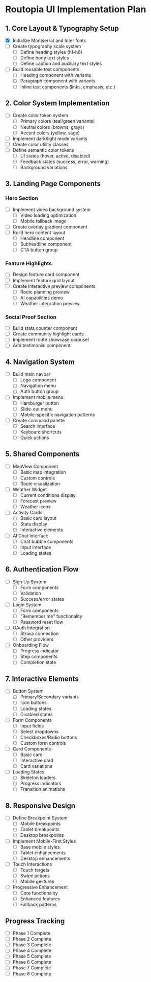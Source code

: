 # Routopia UI Implementation Plan

## 1. Core Layout & Typography Setup
- [x] Initialize Montserrat and Inter fonts
- [ ] Create typography scale system
  - [ ] Define heading styles (h1-h6)
  - [ ] Define body text styles
  - [ ] Define caption and auxiliary text styles
- [ ] Build reusable text components
  - [ ] Heading component with variants
  - [ ] Paragraph component with variants
  - [ ] Inline text components (links, emphasis, etc.)

## 2. Color System Implementation
- [ ] Create color token system
  - [ ] Primary colors (teal/green variants)
  - [ ] Neutral colors (browns, grays)
  - [ ] Accent colors (yellow, sage)
- [ ] Implement dark/light mode variants
- [ ] Create color utility classes
- [ ] Define semantic color tokens
  - [ ] UI states (hover, active, disabled)
  - [ ] Feedback states (success, error, warning)
  - [ ] Background variations

## 3. Landing Page Components
### Hero Section
- [ ] Implement video background system
  - [ ] Video loading optimization
  - [ ] Mobile fallback image
- [ ] Create overlay gradient component
- [ ] Build hero content layout
  - [ ] Headline component
  - [ ] Subheadline component
  - [ ] CTA button group

### Feature Highlights
- [ ] Design feature card component
- [ ] Implement feature grid layout
- [ ] Create interactive preview components
  - [ ] Route planning preview
  - [ ] AI capabilities demo
  - [ ] Weather integration preview

### Social Proof Section
- [ ] Build stats counter component
- [ ] Create community highlight cards
- [ ] Implement route showcase carousel
- [ ] Add testimonial component

## 4. Navigation System
- [ ] Build main navbar
  - [ ] Logo component
  - [ ] Navigation menu
  - [ ] Auth button group
- [ ] Implement mobile menu
  - [ ] Hamburger button
  - [ ] Slide-out menu
  - [ ] Mobile-specific navigation patterns
- [ ] Create command palette
  - [ ] Search interface
  - [ ] Keyboard shortcuts
  - [ ] Quick actions

## 5. Shared Components
- [ ] MapView Component
  - [ ] Basic map integration
  - [ ] Custom controls
  - [ ] Route visualization
- [ ] Weather Widget
  - [ ] Current conditions display
  - [ ] Forecast preview
  - [ ] Weather icons
- [ ] Activity Cards
  - [ ] Basic card layout
  - [ ] Stats display
  - [ ] Interactive elements
- [ ] AI Chat Interface
  - [ ] Chat bubble components
  - [ ] Input interface
  - [ ] Loading states

## 6. Authentication Flow
- [ ] Sign Up System
  - [ ] Form components
  - [ ] Validation
  - [ ] Success/error states
- [ ] Login System
  - [ ] Form components
  - [ ] "Remember me" functionality
  - [ ] Password reset flow
- [ ] OAuth Integration
  - [ ] Strava connection
  - [ ] Other providers
- [ ] Onboarding Flow
  - [ ] Progress indicator
  - [ ] Step components
  - [ ] Completion state

## 7. Interactive Elements
- [ ] Button System
  - [ ] Primary/Secondary variants
  - [ ] Icon buttons
  - [ ] Loading states
  - [ ] Disabled states
- [ ] Form Components
  - [ ] Input fields
  - [ ] Select dropdowns
  - [ ] Checkboxes/Radio buttons
  - [ ] Custom form controls
- [ ] Card Components
  - [ ] Basic card
  - [ ] Interactive card
  - [ ] Card variations
- [ ] Loading States
  - [ ] Skeleton loaders
  - [ ] Progress indicators
  - [ ] Transition animations

## 8. Responsive Design
- [ ] Define Breakpoint System
  - [ ] Mobile breakpoints
  - [ ] Tablet breakpoints
  - [ ] Desktop breakpoints
- [ ] Implement Mobile-First Styles
  - [ ] Base mobile styles
  - [ ] Tablet enhancements
  - [ ] Desktop enhancements
- [ ] Touch Interactions
  - [ ] Touch targets
  - [ ] Swipe actions
  - [ ] Mobile gestures
- [ ] Progressive Enhancement
  - [ ] Core functionality
  - [ ] Enhanced features
  - [ ] Fallback patterns

## Progress Tracking
- [ ] Phase 1 Complete
- [ ] Phase 2 Complete
- [ ] Phase 3 Complete
- [ ] Phase 4 Complete
- [ ] Phase 5 Complete
- [ ] Phase 6 Complete
- [ ] Phase 7 Complete
- [ ] Phase 8 Complete 